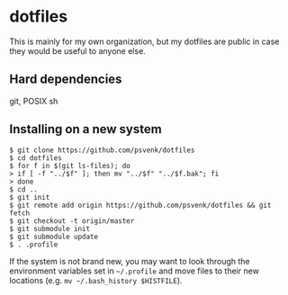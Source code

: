 # dotfiles

This is mainly for my own organization, but my dotfiles are public in case they
would be useful to anyone else.

## Hard dependencies

git, POSIX sh

## Installing on a new system

```console
$ git clone https://github.com/psvenk/dotfiles
$ cd dotfiles
$ for f in $(git ls-files); do
> if [ -f "../$f" ]; then mv "../$f" "../$f.bak"; fi
> done
$ cd ..
$ git init
$ git remote add origin https://github.com/psvenk/dotfiles && git fetch
$ git checkout -t origin/master
$ git submodule init
$ git submodule update
$ . .profile
```

If the system is not brand new, you may want to look through the environment
variables set in `~/.profile` and move files to their new locations (e.g. `mv
~/.bash_history $HISTFILE`).

<!-- vim: set tw=80: -->
